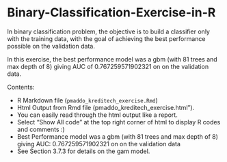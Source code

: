 # Binary-Classification-Exercise-in-R

In binary classification problem, the objective is to build a classifier only with the training data, with the goal of achieving the best performance possible on the validation data.

In this exercise, the best performance model was a gbm (with 81 trees and max depth of 8)  giving  AUC of 0.767259571902321 on on the validation data.

Contents: 

- R Markdown file (`pmaddo_kreditech_exercise.Rmd`) 
- Html Output from Rmd file (pmaddo_kreditech_exercise.html”). 
- You can easily read through the html output like a report. 
- Select “Show All code” at the top right corner of html to display R codes and comments :) 
- Best Performance model was a gbm (with 81 trees and max depth of 8)  giving  AUC:  0.767259571902321 on on the validation data
- See Section 3.7.3 for details on the gam model. 
